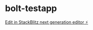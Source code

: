 # bolt-testapp

[Edit in StackBlitz next generation editor ⚡️](https://stackblitz.com/~/github.com/coolnr/bolt-testapp)